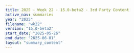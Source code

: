 ```yaml
---
title: 2025 - Week 22 - 15.0-beta2 - 3rd Party Content
active_nav: summaries
year: "2025"
filename: "wk22"
version: "15.0-beta2"
start_date: "2025-05-26"
end_date: "2025-06-01"
layout: "summary_content"
---
```

